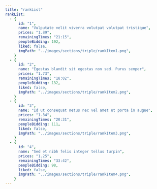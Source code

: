 ```yaml
---
title: "rankList"
rankList:
  - {
      id: "1",
      name: "Vulputate velit viverra volutpat volutpat tristique",
      prices: "1.89",
      remainingTimes: "21:15",
      peopleBidding: 192,
      liked: false,
      imgPath: "../images/sections/triple/rankItem1.png",
    }
  - {
      id: "2",
      name: "Egestas blandit sit egestas non sed. Purus semper",
      prices: "1.73",
      remainingTimes: "18:02",
      peopleBidding: 132,
      liked: false,
      imgPath: "../images/sections/triple/rankItem2.png",
    }
  - {
      id: "3",
      name: "Id ut consequat netus nec vel amet ut porta in augue",
      prices: "1.34",
      remainingTimes: "20:31",
      peopleBidding: 111,
      liked: false,
      imgPath: "../images/sections/triple/rankItem3.png",
    }
  - {
      id: "4",
      name: "Sed et nibh felis integer tellus turpin",
      prices: "1.25",
      remainingTimes: "33:42",
      peopleBidding: 98,
      liked: false,
      imgPath: "../images/sections/triple/rankItem4.png",
    }
---
```

